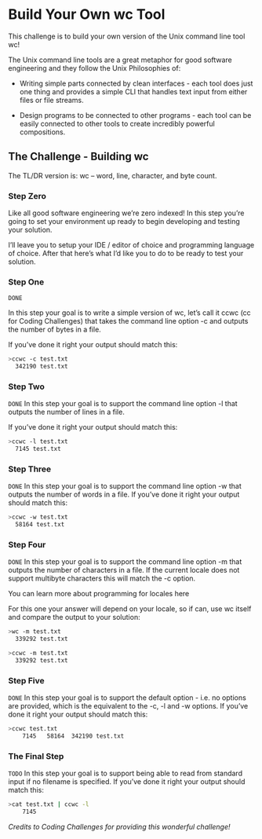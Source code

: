 # Build Your Own wc Tool

This challenge is to build your own version of the Unix command line tool wc!

The Unix command line tools are a great metaphor for good software engineering and they follow the Unix Philosophies of:

- Writing simple parts connected by clean interfaces - each tool does just one thing and provides a simple CLI that handles text input from either files or file streams.
  
- Design programs to be connected to other programs - each tool can be easily connected to other tools to create incredibly powerful compositions.


 
## The Challenge - Building wc

The TL/DR version is: wc – word, line, character, and byte count.

### Step Zero

Like all good software engineering we’re zero indexed! In this step you’re going to set your environment up ready to begin developing and testing your solution.

I’ll leave you to setup your IDE / editor of choice and programming language of choice. After that here’s what I’d like you to do to be ready to test your solution.

### Step One
`DONE`

In this step your goal is to write a simple version of wc, let’s call it ccwc (cc for Coding Challenges) that takes the command line option -c and outputs the number of bytes in a file.

If you’ve done it right your output should match this:

```bash
>ccwc -c test.txt
  342190 test.txt
```

### Step Two

`DONE`
In this step your goal is to support the command line option -l that outputs the number of lines in a file.

If you’ve done it right your output should match this:

```bash
>ccwc -l test.txt
  7145 test.txt
```

### Step Three

`DONE`
In this step your goal is to support the command line option -w that outputs the number of words in a file. If you’ve done it right your output should match this:

```bash
>ccwc -w test.txt
  58164 test.txt
```

### Step Four

`DONE`
In this step your goal is to support the command line option -m that outputs the number of characters in a file. If the current locale does not support multibyte characters this will match the -c option.

You can learn more about programming for locales here

For this one your answer will depend on your locale, so if can, use wc itself and compare the output to your solution:

```bash
>wc -m test.txt
  339292 test.txt

>ccwc -m test.txt
  339292 test.txt
```

### Step Five

`DONE`
In this step your goal is to support the default option - i.e. no options are provided, which is the equivalent to the -c, -l and -w options. If you’ve done it right your output should match this:

```bash
>ccwc test.txt
    7145   58164  342190 test.txt
```

### The Final Step

`TODO`
In this step your goal is to support being able to read from standard input if no filename is specified. If you’ve done it right your output should match this:

```bash
>cat test.txt | ccwc -l
    7145
```

*Credits to Coding Challenges for providing this wonderful challenge!*
